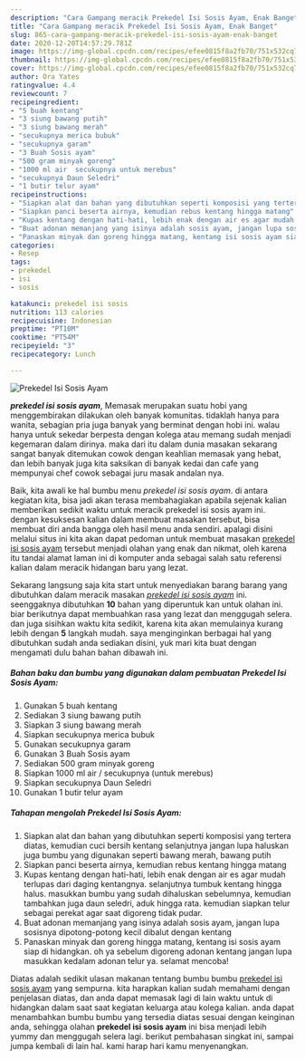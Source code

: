 ```yaml
---
description: "Cara Gampang meracik Prekedel Isi Sosis Ayam, Enak Banget"
title: "Cara Gampang meracik Prekedel Isi Sosis Ayam, Enak Banget"
slug: 865-cara-gampang-meracik-prekedel-isi-sosis-ayam-enak-banget
date: 2020-12-20T14:57:29.781Z
image: https://img-global.cpcdn.com/recipes/efee0815f8a2fb70/751x532cq70/prekedel-isi-sosis-ayam-foto-resep-utama.jpg
thumbnail: https://img-global.cpcdn.com/recipes/efee0815f8a2fb70/751x532cq70/prekedel-isi-sosis-ayam-foto-resep-utama.jpg
cover: https://img-global.cpcdn.com/recipes/efee0815f8a2fb70/751x532cq70/prekedel-isi-sosis-ayam-foto-resep-utama.jpg
author: Ora Yates
ratingvalue: 4.4
reviewcount: 7
recipeingredient:
- "5 buah kentang"
- "3 siung bawang putih"
- "3 siung bawang merah"
- "secukupnya merica bubuk"
- "secukupnya garam"
- "3 Buah Sosis ayam"
- "500 gram minyak goreng"
- "1000 ml air  secukupnya untuk merebus"
- "secukupnya Daun Seledri"
- "1 butir telur ayam"
recipeinstructions:
- "Siapkan alat dan bahan yang dibutuhkan seperti komposisi yang tertera diatas, kemudian cuci bersih kentang selanjutnya jangan lupa haluskan juga bumbu yang digunakan seperti bawang merah, bawang putih"
- "Siapkan panci beserta airnya, kemudian rebus kentang hingga matang"
- "Kupas kentang dengan hati-hati, lebih enak dengan air es agar mudah terlupas dari daging kentangnya. selanjutnya tumbuk kentang hingga halus. masukkan bumbu yang sudah dihaluskan sebelumnya, kemudian tambahkan juga daun seledri, aduk hingga rata. kemudian siapkan telur sebagai perekat agar saat digoreng tidak pudar."
- "Buat adonan memanjang yang isinya adalah sosis ayam, jangan lupa sosisnya dipotong-potong kecil dibalut dengan kentang"
- "Panaskan minyak dan goreng hingga matang, kentang isi sosis ayam siap di hidangkan. oh ya sebelum digoreng adonan kentang jangan lupa masukkan kedalam adonan telur ya. selamat mencoba!"
categories:
- Resep
tags:
- prekedel
- isi
- sosis

katakunci: prekedel isi sosis 
nutrition: 113 calories
recipecuisine: Indonesian
preptime: "PT10M"
cooktime: "PT54M"
recipeyield: "3"
recipecategory: Lunch

---
```



![Prekedel Isi Sosis Ayam](https://img-global.cpcdn.com/recipes/efee0815f8a2fb70/751x532cq70/prekedel-isi-sosis-ayam-foto-resep-utama.jpg)

<b><i>prekedel isi sosis ayam</i></b>, Memasak merupakan suatu hobi yang menggembirakan dilakukan oleh banyak komunitas. tidaklah hanya para wanita, sebagian pria juga banyak yang berminat dengan hobi ini. walau hanya untuk sekedar berpesta dengan kolega atau memang sudah menjadi kegemaran dalam dirinya. maka dari itu dalam dunia masakan sekarang sangat banyak ditemukan cowok dengan keahlian memasak yang hebat, dan lebih banyak juga kita saksikan di banyak kedai dan cafe yang mempunyai chef cowok sebagai juru masak andalan nya.

Baik, kita awali ke hal bumbu menu <i>prekedel isi sosis ayam</i>. di antara kegiatan kita, bisa jadi akan terasa membahagiakan apabila sejenak kalian memberikan sedikit waktu untuk meracik prekedel isi sosis ayam ini. dengan kesuksesan kalian dalam membuat masakan tersebut, bisa membuat diri anda bangga oleh hasil menu anda sendiri. apalagi disini melalui situs ini kita akan dapat pedoman untuk membuat masakan <u>prekedel isi sosis ayam</u> tersebut menjadi olahan yang enak dan nikmat, oleh karena itu tandai alamat laman ini di komputer anda sebagai salah satu referensi kalian dalam meracik hidangan baru yang lezat.




Sekarang langsung saja kita start untuk menyediakan barang barang yang dibutuhkan dalam meracik masakan <u><i>prekedel isi sosis ayam</i></u> ini. seenggaknya dibutuhkan <b>10</b> bahan yang diperuntuk kan untuk olahan ini. biar berikutnya dapat membuahkan rasa yang lezat dan menggugah selera. dan juga sisihkan waktu kita sedikit, karena kita akan memulainya kurang lebih dengan <b>5</b> langkah mudah. saya menginginkan berbagai hal yang dibutuhkan sudah anda sediakan disini, yuk mari kita buat dengan mengamati dulu bahan bahan dibawah ini.

<!--inarticleads1-->

##### Bahan baku dan bumbu yang digunakan dalam pembuatan Prekedel Isi Sosis Ayam:

1. Gunakan 5 buah kentang
1. Sediakan 3 siung bawang putih
1. Siapkan 3 siung bawang merah
1. Siapkan secukupnya merica bubuk
1. Gunakan secukupnya garam
1. Gunakan 3 Buah Sosis ayam
1. Sediakan 500 gram minyak goreng
1. Siapkan 1000 ml air / secukupnya (untuk merebus)
1. Siapkan secukupnya Daun Seledri
1. Gunakan 1 butir telur ayam




<!--inarticleads2-->

##### Tahapan mengolah Prekedel Isi Sosis Ayam:

1. Siapkan alat dan bahan yang dibutuhkan seperti komposisi yang tertera diatas, kemudian cuci bersih kentang selanjutnya jangan lupa haluskan juga bumbu yang digunakan seperti bawang merah, bawang putih
1. Siapkan panci beserta airnya, kemudian rebus kentang hingga matang
1. Kupas kentang dengan hati-hati, lebih enak dengan air es agar mudah terlupas dari daging kentangnya. selanjutnya tumbuk kentang hingga halus. masukkan bumbu yang sudah dihaluskan sebelumnya, kemudian tambahkan juga daun seledri, aduk hingga rata. kemudian siapkan telur sebagai perekat agar saat digoreng tidak pudar.
1. Buat adonan memanjang yang isinya adalah sosis ayam, jangan lupa sosisnya dipotong-potong kecil dibalut dengan kentang
1. Panaskan minyak dan goreng hingga matang, kentang isi sosis ayam siap di hidangkan. oh ya sebelum digoreng adonan kentang jangan lupa masukkan kedalam adonan telur ya. selamat mencoba!




Diatas adalah sedikit ulasan makanan tentang bumbu bumbu <u>prekedel isi sosis ayam</u> yang sempurna. kita harapkan kalian sudah memahami dengan penjelasan diatas, dan anda dapat memasak lagi di lain waktu untuk di hidangkan dalam saat saat kegiatan keluarga atau kolega kalian. anda dapat menambahkan bumbu bumbu yang tersedia diatas sesuai dengan keinginan anda, sehingga olahan <b>prekedel isi sosis ayam</b> ini bisa menjadi lebih yummy dan menggugah selera lagi. berikut pembahasan singkat ini, sampai jumpa kembali di lain hal. kami harap hari kamu menyenangkan.
